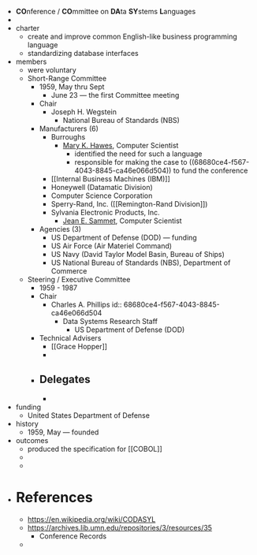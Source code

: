 - **CO**nference / **CO**mmittee on **DA**ta **SY**stems **L**anguages
-
- charter
	- create and improve common English-like business programming language
	- standardizing database interfaces
- members
	- were voluntary
	- Short-Range Committee
		- 1959, May thru Sept
			- June 23 — the first Committee meeting
		- Chair
			- Joseph H. Wegstein
				- National Bureau of Standards (NBS)
		- Manufacturers (6)
			- Burroughs
				- [Mary K. Hawes](https://en.wikipedia.org/wiki/Mary_K._Hawes), Computer Scientist
					- identified the need for such a language
					- responsible for making the case to ((68680ce4-f567-4043-8845-ca46e066d504)) to fund the conference
			- [[Internal Business Machines (IBM)]]
			- Honeywell (Datamatic Division)
			- Computer Science Corporation
			- Sperry-Rand, Inc. ([[Remington-Rand Division]])
			- Sylvania Electronic Products, Inc.
				- [Jean E. Sammet](https://en.wikipedia.org/wiki/Jean_E._Sammet), Computer Scientist
		- Agencies (3)
			- US Department of Defense (DOD) — funding
			- US Air Force (Air Materiel Command)
			- US Navy (David Taylor Model Basin, Bureau of Ships)
			- US National Bureau of Standards (NBS), Department of Commerce
	- Steering / Executive Committee
		- 1959 - 1987
		- Chair
			- Charles A. Phillips
			  id:: 68680ce4-f567-4043-8845-ca46e066d504
				- Data Systems Research Staff
					- US Department of Defense (DOD)
		- Technical Advisers
			- [[Grace Hopper]]
			-
		- Delegates
			-
			-
- funding
	- United States Department of Defense
- history
	- 1959, May — founded
- outcomes
	- produced the specification for [[COBOL]]
	-
	-
- # References
	- https://en.wikipedia.org/wiki/CODASYL
	- https://archives.lib.umn.edu/repositories/3/resources/35
		- Conference Records
	-